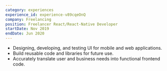 ```yaml
---
category: experiences
experience_id: experience-v89cqeOnQ
company: Freelancing
position: Freelancer React/React-Native Developer
startDate: Nov 2019
endDate: Jun 2020
---
```


* Designing, developing, and testing UI for mobile and web applications.
* Build reusable code and libraries for future use.
* Accurately translate user and business needs into functional frontend code.
